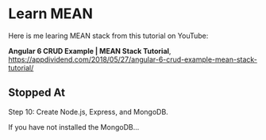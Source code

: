 # Learn MEAN
Here is me learing MEAN stack from this tutorial on YouTube:

**Angular 6 CRUD Example | MEAN Stack Tutorial**,
https://appdividend.com/2018/05/27/angular-6-crud-example-mean-stack-tutorial/

## Stopped At
Step 10: Create Node.js, Express, and MongoDB.

If you have not installed the MongoDB...